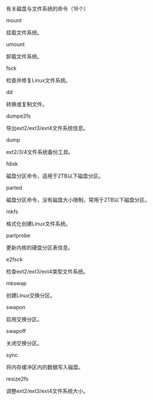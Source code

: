 有关磁盘与文件系统的命令（16个）

mount

挂载文件系统。

umount

卸载文件系统。

fsck

检查并修复Linux文件系统。

dd

转换或复制文件。

dumpe2fs

导出ext2/ext3/ext4文件系统信息。

dump

ext2/3/4文件系统备份工具。

fdisk

磁盘分区命令，适用于2TB以下磁盘分区。

parted

磁盘分区命令，没有磁盘大小限制，常用于2TB以下磁盘分区。

mkfs

格式化创建Linux文件系统。

partprobe

更新内核的硬盘分区表信息。

e2fsck

检查ext2/ext3/ext4类型文件系统。

mkswap

创建Linux交换分区。

swapon

启用交换分区。

swapoff

关闭交换分区。

sync

将内存缓冲区内的数据写入磁盘。

resize2fs

调整ext2/ext3/ext4文件系统大小。
